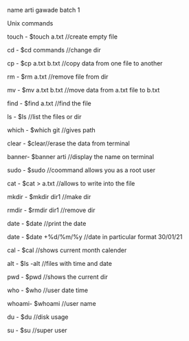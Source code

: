 name arti gawade
batch 1

Unix commands

touch - $touch a.txt //create empty file

cd    - $cd commands //change dir

cp    - $cp a.txt b.txt //copy data from one file to another

rm    - $rm a.txt //remove file from dir

mv    - $mv a.txt b.txt //move data from a.txt file to b.txt 

find  - $find a.txt //find the file

ls    - $ls  //list the files or dir

which - $which git //gives path

clear - $clear//erase the data from terminal

banner- $banner arti //display the name on terminal 

sudo  - $sudo //coommand allows you as a root user

cat   - $cat > a.txt //allows to write into the file

mkdir - $mkdir dir1 //make dir

rmdir - $rmdir dir1 //remove dir

date  - $date //print the date

date  - $date +%d/%m/%y //date in particular format 30/01/21

cal   - $cal //shows current month calender

alt   - $ls -alt //files with time and date

pwd   - $pwd //shows the current dir

who   - $who //user date time

whoami- $whoami //user name

du    - $du   //disk usage

su    - $su //super user


